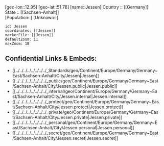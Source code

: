 ﻿---
location: [51.78,12.95] 
mapzoom: [7,12] 
mapmarker: city 
type: City
tags:
- geo/City


SpocWebEntityId: 31195
isDeleted: false
confidential: public

---
[geo-lon::12.95] 
[geo-lat::51.78] 
[name::Jessen] 
Country :: [[Germany]]  
State :: [[Sachsen-Anhalt]]  
[Population::] 
[Unknown::] 


```leaflet
id: Jessen
coordinates: [[Jessen]] 
markerFile: [[Jessen]] 
defaultZoom: 11 
maxZoom: 18
```


## Confidential Links & Embeds: 
- [[../../../../../../../../_Standards/geo/Continent/Europe/Germany/Germany~East/Sachsen-Anhalt/City/Jessen|Jessen]] 
- [[../../../../../../../../_public/geo/Continent/Europe/Germany/Germany~East/Sachsen-Anhalt/City/Jessen.public|Jessen.public]] 
- [[../../../../../../../../_internal/geo/Continent/Europe/Germany/Germany~East/Sachsen-Anhalt/City/Jessen.internal|Jessen.internal]] 
- [[../../../../../../../../_protect/geo/Continent/Europe/Germany/Germany~East/Sachsen-Anhalt/City/Jessen.protect|Jessen.protect]] 
- [[../../../../../../../../_private/geo/Continent/Europe/Germany/Germany~East/Sachsen-Anhalt/City/Jessen.private|Jessen.private]] 
- [[../../../../../../../../_personal/geo/Continent/Europe/Germany/Germany~East/Sachsen-Anhalt/City/Jessen.personal|Jessen.personal]] 
- [[../../../../../../../../_secret/geo/Continent/Europe/Germany/Germany~East/Sachsen-Anhalt/City/Jessen.secret|Jessen.secret]] 
